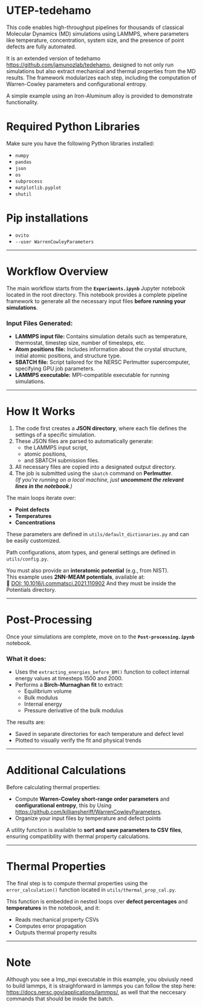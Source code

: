 # UTEP-tedehamo
This code enables high-throughput pipelines for thousands of classical Molecular Dynamics (MD) simulations using LAMMPS, where parameters like temperature, concentration, system size, and the presence of point defects are fully automated.

It is an extended version of tedehamo https://github.com/jamunozlab/tedehamo, designed to not only run simulations but also extract mechanical and thermal properties from the MD results. The framework modularizes each step, including the computation of Warren-Cowley parameters and configurational entropy.

A simple example using an Iron-Aluminum alloy is provided to demonstrate functionality.

# Required Python Libraries

Make sure you have the following Python libraries installed:

- `numpy`
- `pandas`
- `json`
- `os`
- `subprocess`
- `matplotlib.pyplot`
- `shutil`

# Pip installations

- `ovito`
- `--user WarrenCowleyParameters`

---

# Workflow Overview

The main workflow starts from the **`Experiments.ipynb`** Jupyter notebook located in the root directory. This notebook provides a complete pipeline framework to generate all the necessary input files **before running your simulations**.

### Input Files Generated:

- **LAMMPS input file:** Contains simulation details such as temperature, thermostat, timestep size, number of timesteps, etc.
- **Atom positions file:** Includes information about the crystal structure, initial atomic positions, and structure type.
- **SBATCH file:** Script tailored for the NERSC Perlmutter supercomputer, specifying GPU job parameters.
- **LAMMPS executable:** MPI-compatible executable for running simulations.

---

# How It Works

1. The code first creates a **JSON directory**, where each file defines the settings of a specific simulation.
2. These JSON files are parsed to automatically generate:
   - the LAMMPS input script,
   - atomic positions,
   - and SBATCH submission files.
3. All necessary files are copied into a designated output directory.
4. The job is submitted using the `sbatch` command on **Perlmutter**.  
   *(If you're running on a local machine, just **uncomment the relevant lines in the notebook**.)*

The main loops iterate over:
- **Point defects**
- **Temperatures**
- **Concentrations**

These parameters are defined in `utils/default_dictionaries.py` and can be easily customized.

Path configurations, atom types, and general settings are defined in `utils/config.py`.

You must also provide an **interatomic potential** (e.g., from NIST).  
This example uses **2NN-MEAM potentials**, available at:  
📄 [DOI: 10.1016/j.commatsci.2021.110902](https://doi.org/10.1016/j.commatsci.2021.110902)
And they must be inside the Potentials directory.

---

# Post-Processing

Once your simulations are complete, move on to the **`Post-processing.ipynb`** notebook.

### What it does:
- Uses the `extracting_energies_before_BM()` function to collect internal energy values at timesteps 1500 and 2000.
- Performs a **Birch-Murnaghan fit** to extract:
  - Equilibrium volume
  - Bulk modulus
  - Internal energy
  - Pressure derivative of the bulk modulus

The results are:
- Saved in separate directories for each temperature and defect level
- Plotted to visually verify the fit and physical trends

---

# Additional Calculations

Before calculating thermal properties:
- Compute **Warren-Cowley short-range order parameters** and **configurational entropy**, this by Using https://github.com/killiansheriff/WarrenCowleyParameters.
- Organize your input files by temperature and defect points

A utility function is available to **sort and save parameters to CSV files**, ensuring compatibility with thermal property calculations.

---

# Thermal Properties

The final step is to compute thermal properties using the `error_calculation()` function located in `utils/thermal_prop_cal.py`.

This function is embedded in nested loops over **defect percentages** and **temperatures** in the notebook, and it:
- Reads mechanical property CSVs
- Computes error propagation
- Outputs thermal property results

---


# Note 
Although you see a lmp_mpi executable in this example, you obviusly need to build lammps, it is straighforward in lammps you can follow the step here: https://docs.nersc.gov/applications/lammps/, as well that the neccesary commands that should be inside the batch.

